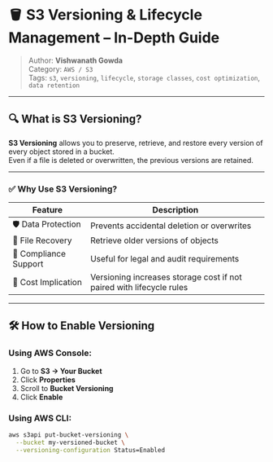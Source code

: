 # 🪣 S3 Versioning & Lifecycle Management – In-Depth Guide

> Author: **Vishwanath Gowda**  
> Category: `AWS / S3`  
> Tags: `s3`, `versioning`, `lifecycle`, `storage classes`, `cost optimization`, `data retention`

---

## 🔍 What is S3 Versioning?

**S3 Versioning** allows you to preserve, retrieve, and restore every version of every object stored in a bucket.  
Even if a file is deleted or overwritten, the previous versions are retained.

---

### ✅ Why Use S3 Versioning?

| Feature                 | Description                                                                 |
|------------------------|-----------------------------------------------------------------------------|
| 🛡️ Data Protection      | Prevents accidental deletion or overwrites                                  |
| 🔄 File Recovery        | Retrieve older versions of objects                                           |
| 🔐 Compliance Support   | Useful for legal and audit requirements                                     |
| 💸 Cost Implication     | Versioning increases storage cost if not paired with lifecycle rules         |

---

## 🛠️ How to Enable Versioning

### Using AWS Console:
1. Go to **S3 → Your Bucket**
2. Click **Properties**
3. Scroll to **Bucket Versioning**
4. Click **Enable**

### Using AWS CLI:
```bash
aws s3api put-bucket-versioning \
  --bucket my-versioned-bucket \
  --versioning-configuration Status=Enabled
